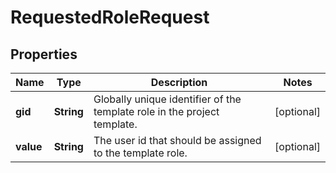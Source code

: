 

# RequestedRoleRequest


## Properties

| Name | Type | Description | Notes |
|------------ | ------------- | ------------- | -------------|
|**gid** | **String** | Globally unique identifier of the template role in the project template. |  [optional] |
|**value** | **String** | The user id that should be assigned to the template role. |  [optional] |



